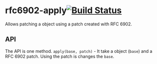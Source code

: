 # rfc6902-apply[![Build Status](https://travis-ci.com/JohnDoeInvest/rfc6902-apply.svg?branch=master)](https://travis-ci.com/JohnDoeInvest/rfc6902-apply)
Allows patching a object using a patch created with RFC 6902.


## API
The API is one method.
`apply(base, patch)` - It take a object (`base`) and a RFC 6902 patch. Using the patch is changes the `base`.
